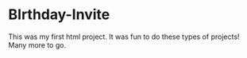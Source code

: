 # BIrthday-Invite

This was my first html project.
It was fun to do these types of projects!
Many more to go.
